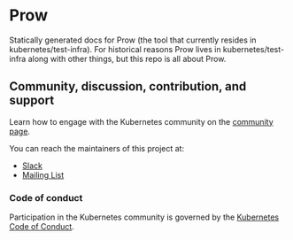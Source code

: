 # Prow

Statically generated docs for Prow (the tool that currently resides in kubernetes/test-infra). For historical reasons Prow lives in kubernetes/test-infra along with other things, but this repo is all about Prow.

## Community, discussion, contribution, and support

Learn how to engage with the Kubernetes community on the [community page](http://kubernetes.io/community/).

You can reach the maintainers of this project at:

- [Slack](https://kubernetes.slack.com/messages/sig-testing)
- [Mailing List](https://groups.google.com/forum/#!forum/kubernetes-sig-testing)

### Code of conduct

Participation in the Kubernetes community is governed by the [Kubernetes Code of Conduct](code-of-conduct.md).
